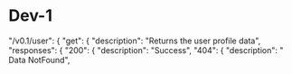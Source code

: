 # Dev-1
  "/v0.1/user": {
      "get": {
        "description": "Returns the user profile data",
				"responses": {
          "200": {
            "description": "Success",
					"404": {
           	"description": " Data NotFound",
